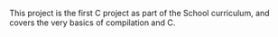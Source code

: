 This project is the first C project as part of the School curriculum, and covers the very basics of compilation and C.
